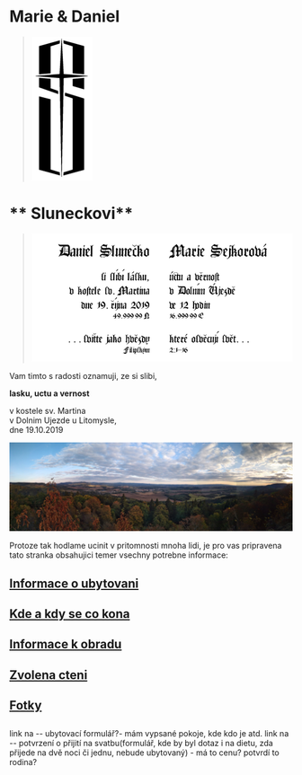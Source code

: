 #                                               **Marie & Daniel**
>![](./logo_small_hd.jpg)
#                                               **  Sluneckovi**

>![](./header.png)

Vam timto s radosti oznamuji,
ze si slibi,

**lasku, uctu a vernost**

v kostele sv. Martina\
v Dolnim Ujezde u Litomysle,\
dne 19.10.2019

![](./IMG_20180915_1833576-panorama~2.jpg)




Protoze tak hodlame ucinit v pritomnosti mnoha lidi,
je pro vas pripravena tato stranka obsahujici temer vsechny potrebne informace:


## [Informace o ubytovani](./TheHood.md)
## [Kde a kdy se co kona](./Plan.md)
##
## [Informace k obradu](./Gnosis.md)
## [Zvolena cteni](./Scripta.md)
##
## [Fotky](./Photo.md)
##
##
##

link na -- ubytovací formulář?- mám vypsané pokoje, kde kdo je atd.
link na -- potvrzení o přijití na svatbu(formulář, kde by byl dotaz i na dietu, zda přijede na dvě noci či jednu, nebude ubytovaný) - má to cenu? potvrdí to rodina?
